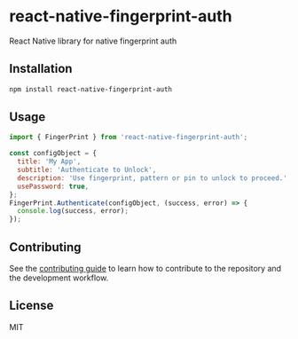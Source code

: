 # react-native-fingerprint-auth

React Native library for native fingerprint auth

## Installation

```sh
npm install react-native-fingerprint-auth
```

## Usage

```js
import { FingerPrint } from 'react-native-fingerprint-auth';

const configObject = {
  title: 'My App',
  subtitle: 'Authenticate to Unlock',
  description: 'Use fingerprint, pattern or pin to unlock to proceed.',
  usePassword: true,
};
FingerPrint.Authenticate(configObject, (success, error) => {
  console.log(success, error);
});
```

## Contributing

See the [contributing guide](CONTRIBUTING.md) to learn how to contribute to the repository and the development workflow.

## License

MIT
